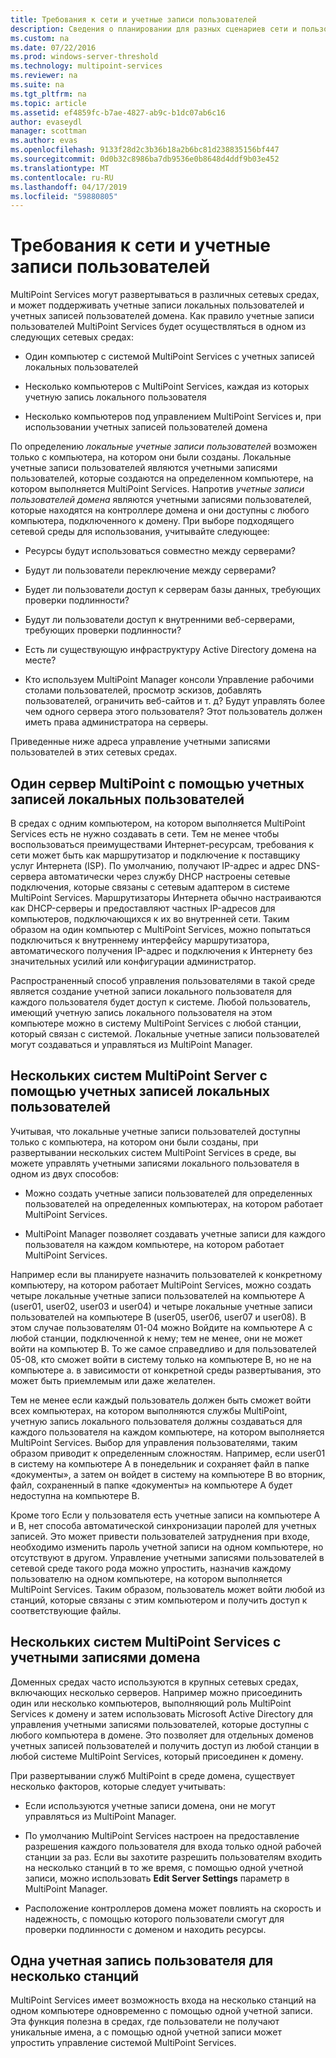 ```yaml
---
title: Требования к сети и учетные записи пользователей
description: Сведения о планировании для разных сценариев сети и пользователя с системой MultiPoint Services
ms.custom: na
ms.date: 07/22/2016
ms.prod: windows-server-threshold
ms.technology: multipoint-services
ms.reviewer: na
ms.suite: na
ms.tgt_pltfrm: na
ms.topic: article
ms.assetid: ef4859fc-b7ae-4827-ab9c-b1dc07ab6c16
author: evaseydl
manager: scottman
ms.author: evas
ms.openlocfilehash: 9133f28d2c3b36b18a2b6bc81d238835156bf447
ms.sourcegitcommit: 0d0b32c8986ba7db9536e0b8648d4ddf9b03e452
ms.translationtype: MT
ms.contentlocale: ru-RU
ms.lasthandoff: 04/17/2019
ms.locfileid: "59880805"
---
```

# <a name="network-considerations-and-user-accounts"></a>Требования к сети и учетные записи пользователей
MultiPoint Services могут развертываться в различных сетевых средах, и может поддерживать учетные записи локальных пользователей и учетных записей пользователей домена. Как правило учетные записи пользователей MultiPoint Services будет осуществляться в одном из следующих сетевых средах:  
  
-   Один компьютер с системой MultiPoint Services с учетных записей локальных пользователей  
  
-   Несколько компьютеров с MultiPoint Services, каждая из которых учетную запись локального пользователя  
  
-   Несколько компьютеров под управлением MultiPoint Services и, при использовании учетных записей пользователей домена

По определению *локальные учетные записи пользователей* возможен только с компьютера, на котором они были созданы. Локальные учетные записи пользователей являются учетными записями пользователей, которые создаются на определенном компьютере, на котором выполняется MultiPoint Services. Напротив *учетные записи пользователей домена* являются учетными записями пользователей, которые находятся на контроллере домена и они доступны с любого компьютера, подключенного к домену. При выборе подходящего сетевой среды для использования, учитывайте следующее:  
  
-   Ресурсы будут использоваться совместно между серверами?  
  
-   Будут ли пользователи переключение между серверами?  
  
-   Будет ли пользователи доступ к серверам базы данных, требующих проверки подлинности?  
  
-   Будут ли пользователи доступ к внутренними веб-серверами, требующих проверки подлинности?  
  
-   Есть ли существующую инфраструктуру Active Directory домена на месте?  
  
-   Кто используем MultiPoint Manager консоли Управление рабочими столами пользователей, просмотр эскизов, добавлять пользователей, ограничить веб-сайтов и т. д? Будут управлять более чем одного сервера этого пользователя? Этот пользователь должен иметь права администратора на серверы.  
  
Приведенные ниже адреса управление учетными записями пользователей в этих сетевых средах.  
  
## <a name="single-multipoint-server-with-local-user-accounts"></a>Один сервер MultiPoint с помощью учетных записей локальных пользователей  
В средах с одним компьютером, на котором выполняется MultiPoint Services есть не нужно создавать в сети. Тем не менее чтобы воспользоваться преимуществами Интернет-ресурсам, требования к сети может быть как маршрутизатор и подключение к поставщику услуг Интернета (ISP). По умолчанию, получают IP-адрес и адрес DNS-сервера автоматически через службу DHCP настроены сетевые подключения, которые связаны с сетевым адаптером в системе MultiPoint Services. Маршрутизаторы Интернета обычно настраиваются как DHCP-серверы и предоставляют частных IP-адресов для компьютеров, подключающихся к их во внутренней сети. Таким образом на один компьютер с MultiPoint Services, можно попытаться подключиться к внутреннему интерфейсу маршрутизатора, автоматического получения IP-адрес и подключения к Интернету без значительных усилий или конфигурации администратор.  
  
Распространенный способ управления пользователями в такой среде является создание учетной записи локального пользователя для каждого пользователя будет доступ к системе. Любой пользователь, имеющий учетную запись локального пользователя на этом компьютере можно в систему MultiPoint Services с любой станции, который связан с системой. Локальные учетные записи пользователей могут создаваться и управляться из MultiPoint Manager.  
  
## <a name="multiple-multipoint-server-systems-with-local-user-accounts"></a>Нескольких систем MultiPoint Server с помощью учетных записей локальных пользователей  
Учитывая, что локальные учетные записи пользователей доступны только с компьютера, на котором они были созданы, при развертывании нескольких систем MultiPoint Services в среде, вы можете управлять учетными записями локального пользователя в одном из двух способов:  
  
-   Можно создать учетные записи пользователей для определенных пользователей на определенных компьютерах, на котором работает MultiPoint Services.  
  
-   MultiPoint Manager позволяет создавать учетные записи для каждого пользователя на каждом компьютере, на котором работает MultiPoint Services.  
  
Например если вы планируете назначить пользователей к конкретному компьютеру, на котором работает MultiPoint Services, можно создать четыре локальные учетные записи пользователей на компьютере A (user01, user02, user03 и user04) и четыре локальные учетные записи пользователей на компьютере B (user05, user06, user07 и user08). В этом случае пользователям 01\-04 можно Войдите на компьютере A с любой станции, подключенной к нему; тем не менее, они не может войти на компьютер B. То же самое справедливо и для пользователей 05\-08, кто сможет войти в систему только на компьютере B, но не на компьютере а. в зависимости от конкретной среды развертывания, это может быть приемлемым или даже желателен.  
  
Тем не менее если каждый пользователь должен быть сможет войти всех компьютерах, на котором выполняются службы MultiPoint, учетную запись локального пользователя должны создаваться для каждого пользователя на каждом компьютере, на котором выполняется MultiPoint Services. Выбор для управления пользователями, таким образом приводит к определенным сложностям. Например, если user01 в систему на компьютере A в понедельник и сохраняет файл в папке «документы», а затем он войдет в систему на компьютере B во вторник, файл, сохраненный в папке «документы» на компьютере A будет недоступна на компьютере B.  
  
Кроме того Если у пользователя есть учетные записи на компьютере A и B, нет способа автоматической синхронизации паролей для учетных записей. Это может привести пользователей затруднения при входе, необходимо изменить пароль учетной записи на одном компьютере, но отсутствуют в другом. Управление учетными записями пользователей в сетевой среде такого рода можно упростить, назначив каждому пользователю на одном компьютере, на котором выполняется MultiPoint Services. Таким образом, пользователь может войти любой из станций, которые связаны с этим компьютером и получить доступ к соответствующие файлы.  
  
## <a name="multiple-multipoint-services-systems-with-domain-accounts"></a>Нескольких систем MultiPoint Services с учетными записями домена  
Доменных средах часто используются в крупных сетевых средах, включающих несколько серверов. Например можно присоединить один или несколько компьютеров, выполняющий роль MultiPoint Services к домену и затем использовать Microsoft Active Directory для управления учетными записями пользователей, которые доступны с любого компьютера в домене. Это позволяет для отдельных доменов учетных записей пользователей и получить доступ из любой станции в любой системе MultiPoint Services, который присоединен к домену.  
 
При развертывании служб MultiPoint в среде домена, существует несколько факторов, которые следует учитывать:  
  
-   Если используются учетные записи домена, они не могут управляться из MultiPoint Manager.  
  
-   По умолчанию MultiPoint Services настроен на предоставление разрешения каждого пользователя для входа только одной рабочей станции за раз. Если вы захотите разрешить пользователям входить на несколько станций в то же время, с помощью одной учетной записи, можно использовать **Edit Server Settings** параметр в MultiPoint Manager.  
  
-   Расположение контроллеров домена может повлиять на скорость и надежность, с помощью которого пользователи смогут для проверки подлинности с доменом и находить ресурсы.  
  
## <a name="single-user-account-for-multiple-stations"></a>Одна учетная запись пользователя для несколько станций  
MultiPoint Services имеет возможность входа на несколько станций на одном компьютере одновременно с помощью одной учетной записи. Эта функция полезна в средах, где пользователи не получают уникальные имена, а с помощью одной учетной записи может упростить управление системой MultiPoint Services.  
  
